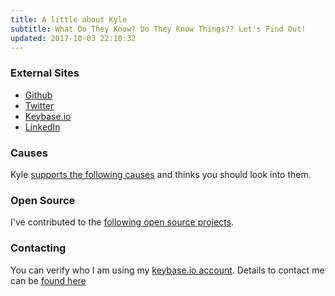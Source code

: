 ```yaml
---
title: A little about Kyle
subtitle: What Do They Know? Do They Know Things?? Let's Find Out!
updated: 2017-10-03 22:10:32
---
```


### External Sites

* [Github](https://github.com/kyleondy)
* [Twitter](https://twitter.com/kyleondy)
* [Keybase.io](https://keybase.io/kyleondy)
* [LinkedIn](https://www.linkedin.com/in/kyleondy)

### Causes
Kyle [supports the following causes](/support) and thinks you should look into them.

### Open Source
I've contributed to the [following open source projects](/opensource).

### Contacting
You can verify who I am using my [keybase.io account](https://keybase.io/kyleondy).
Details to contact me can be [found here](/contact)
